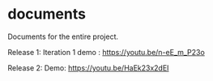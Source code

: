 # documents
Documents for the entire project.

Release 1:
Iteration 1 demo : https://youtu.be/n-eE_m_P23o

Release 2:
Demo: https://youtu.be/HaEk23x2dEI


